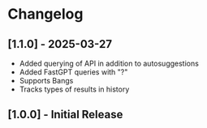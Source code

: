 # Changelog
## [1.1.0] - 2025-03-27
* Added querying of API in addition to autosuggestions
* Added FastGPT queries with "?"
* Supports Bangs
* Tracks types of results in history

## [1.0.0] - Initial Release
